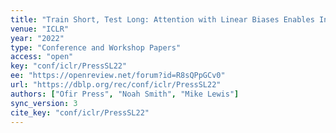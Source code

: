 ```yaml
---
title: "Train Short, Test Long: Attention with Linear Biases Enables Input Length Extrapolation."
venue: "ICLR"
year: "2022"
type: "Conference and Workshop Papers"
access: "open"
key: "conf/iclr/PressSL22"
ee: "https://openreview.net/forum?id=R8sQPpGCv0"
url: "https://dblp.org/rec/conf/iclr/PressSL22"
authors: ["Ofir Press", "Noah Smith", "Mike Lewis"]
sync_version: 3
cite_key: "conf/iclr/PressSL22"
---
```

